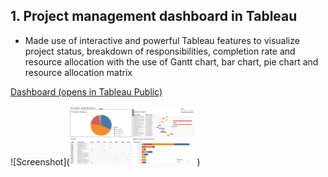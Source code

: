 ## 1. Project management dashboard in Tableau
- Made use of interactive and powerful Tableau features to visualize project status, breakdown of responsibilities, completion rate and resource allocation with the use of Gantt chart, bar chart, pie chart and resource allocation matrix

[Dashboard (opens in Tableau Public)](https://public.tableau.com/views/ProjectManagementDashboard_17192068012070/ProjectDashboard?:language=en-US&:sid=&:display_count=n&:origin=viz_share_link)


![Screenshot](<a href="https://github.com/rizsocial/Project-management/blob/main/Project%20management%20dashboard%20in%20Tableau/1.png" target="_blank"><img src="https://github.com/rizsocial/Project-management/blob/main/Project%20management%20dashboard%20in%20Tableau/1.png" width="200"></a>
)


